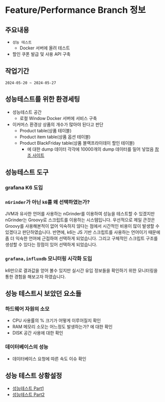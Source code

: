 # Feature/Performance Branch 정보

## 주요내용
+ `성능 테스트`
  + Docker 서버에 올려 테스트
+ 할인 쿠폰 발급 및 사용 API 구축


## 작업기간
`2024-05-20 ~ 2024-05-27`


## 성능테스트를 위한 환경세팅
+ 성능테스트 공간
  + 로컬 Window Docker 서버에 서비스 구축
+ 이커머스 환경상 상품의 개수가 많아야 된다고 판단
  + Product table(상품 테이블)
  + Product item table(상품 옵션 테이블)
  + Product BlackFriday table(상품 블랙프라이데이 할인 테이블)
    + 에 대한 dump 데이터 각각에 10000개의 dump 데이터를 밀어 넣었음 [참조 사이트](https://www.mockaroo.com/)


## 성능테스트 도구

### grafana K6 도입
### `nGrinder`가 아닌 `k6`를 왜 선택하였는가?
JVM과 유사한 언어를 사용하는 nGrinder를 이용하여 성능을 테스트할 수 있겠지만 nGrinder는 Groovy로 스크립트를 이용하는 시스템입니다.
우선적으로 제일 큰것은 Groovy를 사용해본적이 없어 익숙하지 않다는 점에서 시간적인 비용이 많이 발생할 수 있겠다고 판단하였습니다.
반면에, k6는 JS 기반 스크립트를 사용하는 언어이기 때문에 좀 더 익숙한 언어에 근접하여 선택하게 되었습니다. 그리고 구체적인 스크립트 구조를 생성할 수 있다는 장점이 있어 선택하게 되었습니다.

### `grafana,influxdb` 모니터링 시각화 도입
k6만으로 결과값을 얻어 볼수 있지만 실시간 유입 정보들을 확인하기 위한 모니터링을 통한 경험을 해보고자 하였습니다.


## 성능 테스트시 보았던 요소들
### 하드웨어 자원의 소모
+ CPU 사용률의 % 크기가 어떻게 이루어질지 확인
+ RAM 메모리 소모는 어느정도 발생하는가? 에 대한 확인
+ DISK 공간 사용에 대한 확인

### 데이터베이스의 성능
+ 데이터베이스 요청에 따른 속도 이슈 확인


## 성능 테스트 상황설정
* [성능테스트 Part1]([https://github.com/f-lab-edu/black-friday/wiki/%EC%84%B1%EB%8A%A5-%ED%85%8C%EC%8A%A4%ED%8A%B8-Part-1-(%EC%83%81%ED%92%88-%EC%A1%B0%ED%9A%8C-%ED%85%8C%EC%8A%A4%ED%8A%B8)](https://github.com/f-lab-edu/black-friday/wiki/%EC%84%B1%EB%8A%A5-%ED%85%8C%EC%8A%A4%ED%8A%B8-Part(1)-%E2%80%90-%EC%83%81%ED%92%88-%EC%A1%B0%ED%9A%8C-%ED%85%8C%EC%8A%A4%ED%8A%B8))
* [성능테스트 Part2]([https://github.com/f-lab-edu/black-friday/wiki/%EC%84%B1%EB%8A%A5-%ED%85%8C%EC%8A%A4%ED%8A%B8-Part2-(%EC%A3%BC%EB%AC%B8-%EC%B2%98%EB%A6%AC-%ED%85%8C%EC%8A%A4%ED%8A%B8)](https://github.com/f-lab-edu/black-friday/wiki/%EC%84%B1%EB%8A%A5-%ED%85%8C%EC%8A%A4%ED%8A%B8-Part(2)-%E2%80%90-%EC%A3%BC%EB%AC%B8-%EC%B2%98%EB%A6%AC-%ED%85%8C%EC%8A%A4%ED%8A%B8))

